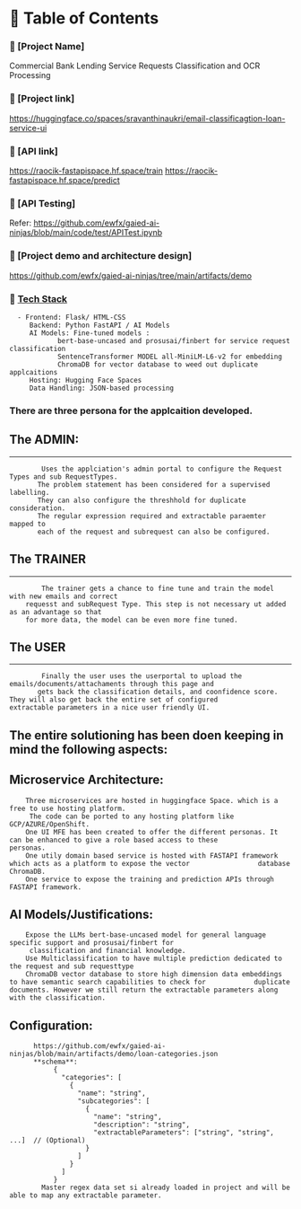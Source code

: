 # 📌 Table of Contents
   ### 🚀 [Project Name]
   Commercial Bank Lending Service Requests Classification and OCR Processing
   ### 🚀 [Project link]
   https://huggingface.co/spaces/sravanthinaukri/email-classificagtion-loan-service-ui
   ### 🚀 [API link]
   https://raocik-fastapispace.hf.space/train
   https://raocik-fastapispace.hf.space/predict
   ### 🚀 [API Testing]
   Refer: https://github.com/ewfx/gaied-ai-ninjas/blob/main/code/test/APITest.ipynb
   ### 🚀 [Project demo and architecture design]
   https://github.com/ewfx/gaied-ai-ninjas/tree/main/artifacts/demo   
   ### 🚀 [Tech Stack](#tech-stack)
      - Frontend: Flask/ HTML-CSS
         Backend: Python FastAPI / AI Models
         AI Models: Fine-tuned models :
      			bert-base-uncased and prosusai/finbert for service request classification
      			SentenceTransformer MODEL all-MiniLM-L6-v2 for embedding
      			ChromaDB for vector database to weed out duplicate applcaitions
         Hosting: Hugging Face Spaces
         Data Handling: JSON-based processing
      
### There are three persona for the applcaition developed. 
  ## The ADMIN:
  ---------------------
      		Uses the applciation's admin portal to configure the Request Types and sub RequestTypes.
           The problem statement has been considered for a supervised labelling.
           They can also configure the threshhold for duplicate consideration.
           The regular expression required and extractable paraemter mapped to 
           each of the request and subrequest can also be configured.
  ## The TRAINER
  ---------------------
      		The trainer gets a chance to fine tune and train the model with new emails and correct 
        requesst and subRequest Type. This step is not necessary ut added as an advantage so that 
        for more data, the model can be even more fine tuned.
 ## The USER
  -------------------
      		Finally the user uses the userportal to upload the emails/documents/attachaments through this page and
           gets back the classification details, and coonfidence score. They will also get back the entire set of configured             extractable parameters in a nice user friendly UI.

## The entire solutioning has been doen keeping in mind the following aspects:
      
  ## Microservice Architecture:
      	Three microservices are hosted in huggingface Space. which is a free to use hosting platform.
         The code can be ported to any hosting platform like GCP/AZURE/OpenShift.
      	One UI MFE has been created to offer the different personas. It can be enhanced to give a role based access to these          personas.
      	One utily domain based service is hosted with FASTAPI framework which acts as a platform to expose the vector                 database ChromaDB.
      	One service to expose the training and prediction APIs through FASTAPI framework.
  ## AI Models/Justifications:
      	Expose the LLMs bert-base-uncased model for general language specific support and prosusai/finbert for             
         classification and financial knowledge.
      	Use Multiclassification to have multiple prediction dedicated to the request and sub requesttype
      	ChromaDB vector database to store high dimension data embeddings to have semantic search capabilities to check for            duplicate documents. However we still return the extractable parameters along with the classification.
 ## Configuration:
          https://github.com/ewfx/gaied-ai-ninjas/blob/main/artifacts/demo/loan-categories.json
          **schema**:
               {
                 "categories": [
                   {
                     "name": "string",
                     "subcategories": [
                       {
                         "name": "string",
                         "description": "string",
                         "extractableParameters": ["string", "string", ...]  // (Optional)
                       }
                     ]
                   }
                 ]
               }
            Master regex data set si already loaded in project and will be able to map any extractable parameter.


